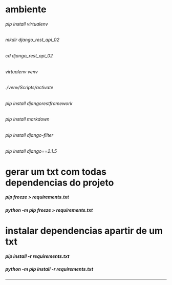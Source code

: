 # ambiente
###### pip install virtualenv

###### mkdir django_rest_api_02
###### cd django_rest_api_02
###### virtualenv venv
###### ./venv/Scripts/activate

###### pip install djangorestframework
###### pip install markdown
###### pip install django-filter

###### pip install django==2.1.5

# gerar um txt com todas dependencias do projeto
##### pip freeze > requirements.txt
##### python -m pip freeze > requirements.txt

# instalar dependencias apartir de um txt
##### pip install -r requirements.txt
##### python -m pip install -r requirements.txt
---